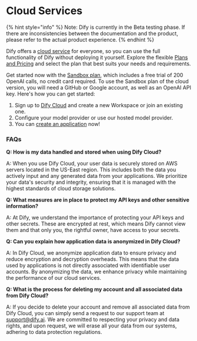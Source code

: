 # Cloud Services

{% hint style="info" %}
Note: Dify is currently in the Beta testing phase. If there are inconsistencies between the documentation and the product, please refer to the actual product experience.
{% endhint %}

Dify offers a [cloud service](http://cloud.dify.ai) for everyone, so you can use the full functionality of Dify without deploying it yourself. Explore the flexible [Plans and Pricing](https://dify.ai/pricing) and select the plan that best suits your needs and requirements.

Get started now with the [Sandbox plan](http://cloud.dify.ai), which includes a free trial of 200 OpenAI calls, no credit card required. To use the Sandbox plan of the cloud version, you will need a GitHub or Google account, as well as an OpenAI API key. Here's how you can get started:

1. Sign up to [Dify Cloud](https://cloud.dify.ai) and create a new Workspace or join an existing one.
2. Configure your model provider or use our hosted model provider.
3. You can [create an application](../guides/application-orchestrate/creating-an-application.md) now!

### FAQs

**Q: How is my data handled and stored when using Dify Cloud?**

A: When you use Dify Cloud, your user data is securely stored on AWS servers located in the US-East region. This includes both the data you actively input and any generated data from your applications. We prioritize your data's security and integrity, ensuring that it is managed with the highest standards of cloud storage solutions.

**Q: What measures are in place to protect my API keys and other sensitive information?**

A: At Dify, we understand the importance of protecting your API keys and other secrets. These are encrypted at rest, which means Dify cannot view them and that only you, the rightful owner, have access to your secrets.

**Q: Can you explain how application data is anonymized in Dify Cloud?**

A: In Dify Cloud, we anonymize application data to ensure privacy and reduce encryption and decryption overheads. This means that the data used by applications is not directly associated with identifiable user accounts. By anonymizing the data, we enhance privacy while maintaining the performance of our cloud services.

**Q: What is the process for deleting my account and all associated data from Dify Cloud?**

A: If you decide to delete your account and remove all associated data from Dify Cloud, you can simply send a request to our support team at support@dify.ai. We are committed to respecting your privacy and data rights, and upon request, we will erase all your data from our systems, adhering to data protection regulations.
